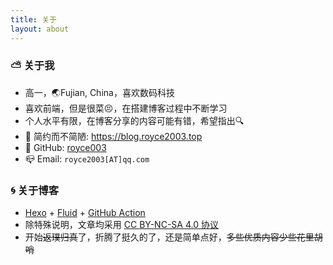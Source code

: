 ```yaml
---
title: 关于
layout: about
---
```


<link href="https://fonts.dogedoge.com/css2?family=Sriracha&display=swap" rel="stylesheet" media="print" onload='this.media="all"'>

### :partly_sunny: 关于我

- 高一，:earth_asia:Fujian, China，喜欢数码科技
- 喜欢前端，但是很菜:persevere:，在搭建博客过程中不断学习
- 个人水平有限，在博客分享的内容可能有错，希望指出:mag:
- :wrench: 简约而不简陋: https://blog.royce2003.top
- :octopus: GitHub: [royce003](https://github.com/royce003)
- :mailbox_closed: Email:  `royce2003[AT]qq.com`

### :cyclone: 关于博客

- <span>[Hexo](https://hexo.io/zh-cn) + [Fluid](https://github.com/fluid-dev/hexo-theme-fluid) + [GitHub Action](https://github.com/features/actions)</span>
- 除特殊说明，文章均采用 [CC BY-NC-SA 4.0 协议](https://creativecommons.org/licenses/by-nc-sa/4.0/deed.zh)
- 开始~~返璞归真~~了，折腾了挺久的了，还是简单点好，~~多些优质内容少些花里胡哨~~


<!-- ### :partly_sunny: 博客历史

{% cb 2020.02.27 从 NexT 搬迁至 Fluid, 1, orange %}
{% cb 2020.03.05 搬迁全部完成, 1, orange %}
{% cb 2020.03.16 新增相册, 1, orange %}
{% cb 2020.03.24 使用增强版 Valine-Admin, 1, orange %}
{% cb 2020.03.26 新增暗黑模式, 1, orange %} -->
